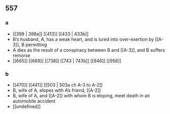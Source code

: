 ## 557
### a
- [[398 | 398a]] [[413]] [[433 | 433b]] 
- B’s husband, A, has a weak heart, and is lured into over-exertion by [[A-3]], B permitting
- A dies as the result of a conspiracy between B and [[A-3]], and B suffers remorse
- [[665]] [[669]] [[738]] [[743 | 743b]] [[946]] [[956]] 

### b
- [[470]] [[441]] [[503 | 503a ch A-3 to A-2]] 
- B, wife of A, elopes with A’s friend, [[A-2]]
- B, wife of A, and [[A-2]] with whom B is eloping, meet death in an automobile accident
- [[undefined]] 

